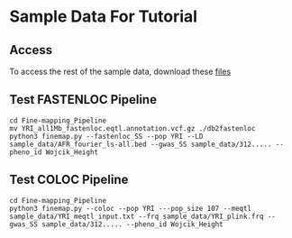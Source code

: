 # Sample Data For Tutorial

## Access

To access the rest of the sample data, download these [files](https://drive.google.com/file/d/1BwvR-Su6vGLfWKZbIGK2D8NSTyyPjd21/view?usp=sharing)
## Test FASTENLOC Pipeline

```
cd Fine-mapping_Pipeline
mv YRI_all1Mb_fastenloc.eqtl.annotation.vcf.gz ./db2fastenloc
python3 finemap.py --fastenloc_SS --pop YRI --LD sample_data/AFR_fourier_ls-all.bed --gwas_SS sample_data/312..... --pheno_id Wojcik_Height

```

## Test COLOC Pipeline
```
cd Fine-mapping_Pipeline
python3 finemap.py --coloc --pop YRI ---pop_size 107 --meqtl sample_data/YRI_meqtl_input.txt --frq sample_data/YRI_plink.frq --gwas_SS sample_data/312..... --pheno_id Wojcik_Height

```
